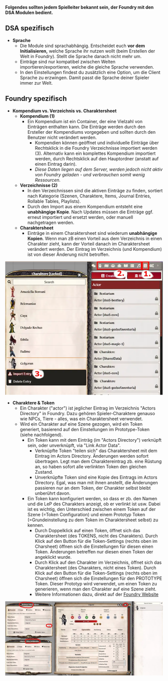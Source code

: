 **Folgendes sollten jedem Spielleiter bekannt sein, der Foundry mit den DSA Modulen bedient.**

## DSA spezifisch
 - **Sprache**  
   - Die Module sind sprachabhängig. Entscheidet euch **vor dem Initialisieren,** welche Sprache ihr nutzen wollt (beim Erstellen der Welt in Foundry). Stellt die Sprache danach nicht mehr um.
   - Einträge sind nur kompatibel zwischen Welten importieren/exportieren, welche die gleiche Sprache verwenden.
   - In den Einstellungen findest du zusätzlich eine Option, um die Client Sprache zu erzwingen. Damit passt die Sprache deiner Spieler immer zur Welt.


## Foundry spezifisch
 - **Kompendium vs. Verzeichnis vs. Charaktersheet**  
   - **Kompendium (1)** 
     - Ein Kompendium ist ein Container, der eine Vielzahl von Einträgen enthalten kann. Die Einträge werden durch den Ersteller der Kompendiums vorgegeben und sollten durch den Benutzer nicht verändert werden.
       - Kompendien können geöffnet und individuelle Einträge über Rechtsklick in die Foundry Verzeichnisse importiert werden (3). Alternativ kann ein komplettes Kompendium importiert werden, durch Rechtsklick auf den Hauptordner (anstatt auf einen Eintrag darin).
       - *Diese Daten liegen auf dem Server, werden jedoch nicht aktiv von Foundry geladen - und verbrauchen somit wenig Ressourcen.*  
    - **Verzeichnisse (2)**
        - In den Verzeichnissen sind die aktiven Einträge zu finden, sortiert nach Kategorie (Szenen, Charaktere, Items, Journal Entries, Rollable Tables, Playlists).
        - Durch den Import aus einem Kompendium entsteht eine **unabhängige Kopie**. Nach Updates müssen die Einträge ggf. erneut importiert und ersetzt werden, oder manuell nachgetragen werden.
    - **Charaktersheet**
      - Einträge in einem Charaktersheet sind wiederum **unabhängige Kopien**. Wenn man zB einen Vorteil aus dem Verzeichnis in einen Charakter zieht, kann der Vorteil danach im Charaktersheet verändert werden. Der Eintrag im Verzeichnis (und Kompendium) ist von dieser Änderung nicht betroffen.

![Vergleich-Komp-Verz-Char](de/images/wichtige-konzepte1.webp)

 - **Charaktere & Token**
   - Ein Charakter ("actor") ist jeglicher Eintrag im Verzeichnis "Actors Directory" in Foundry. Dazu gehören Spieler-Charaktere genauso wie NPCs, Tiere - alles, was ein Charaktersheet verwendet.
   - Wird ein Charakter auf eine Szene gezogen, wird ein Token generiert, basierend auf den Einstellungen im Prototype-Token (siehe nachfolgend).
     - Ein Token kann mit dem Einträg (im "Actors Directory") verknüpft sein, oder unverknüpft, via "Link Actor Data".
       - Verknüpfte Token "teilen sich" das Charaktersheet mit dem Eintrag im Actors Directory. Änderungen werden sofort übertragen. Legt man dem Charaktereintrag zb. eine Rüstung an, so haben sofort alle verlinkten Token den gleichen Zustand.
       - Unverknüpfte Token sind eine Kopie des Eintrags im Actors Directory. Egal, was man mit ihnen anstellt, die Änderungen passieren nur an dem Token, der Charakter selbst bleibt unberührt davon.  
     - Ein Token kann konfiguriert werden, so dass er zb. den Namen und die LeP des Charakters anzeigt, ob er verlinkt ist usw.
    Dabei ist es wichtig, den Unterschied zwischen einem Token auf der Szene (=Token Configuration) und einem Prototyp Token (=Grundeinstellung zu dem Token im Charaktersheet selbst) zu kennen.
       - Durch Doppelklick auf einen Token, öffnet sich das Charaktersheet (des TOKENS, nicht des Charakters). Durch Klick auf den Button für die Token-Settings (rechts oben im Charsheet) öffnen sich die Einstellungen für diesen einen Token. Änderungen betreffen nur diesen einen Token der angeklickt wurde.
       - Durch Klick auf den Charakter im Verzeichnis, öffnet sich das Charaktersheet (des Charakters, nicht eines Token). Durch Klick auf den Button für die Token-Settings (rechts oben im Charsheet) öffnen sich die Einstellungen für den PROTOTYPE Token. Dieser Prototyp wird verwendet, um einen Token zu generieren, wenn man den Charakter auf eine Szene zieht.
       - Weitere Informationen dazu, direkt auf der [Foundry Website](https://foundryvtt.com/article/tokens/)
       
![Token-settings](de/images/de-wichtige-konzepte_0.webp)

